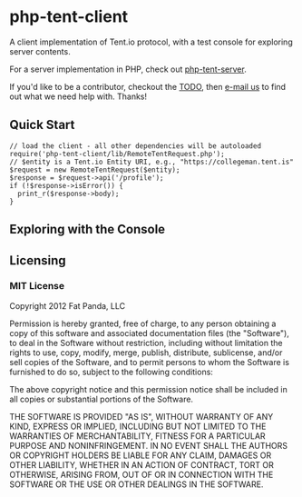 php-tent-client
===============

A client implementation of Tent.io protocol, with a test console for exploring server contents.

For a server implementation in PHP, check out [php-tent-server](http://github.com/collegeman/php-tent-server).

If you'd like to be a contributor, checkout the [TODO](https://github.com/collegeman/php-tent-server/blob/master/TODO.md), 
then [e-mail us](mailto:yo@fatpandadev.com) to find out what we need help with. Thanks!

## Quick Start

    // load the client - all other dependencies will be autoloaded
    require('php-tent-client/lib/RemoteTentRequest.php');
    // $entity is a Tent.io Entity URI, e.g., "https://collegeman.tent.is"
    $request = new RemoteTentRequest($entity);
    $response = $request->api('/profile');
    if (!$response->isError()) {
      print_r($response->body);
    }

## Exploring with the Console

## Licensing

### MIT License

Copyright 2012 Fat Panda, LLC

Permission is hereby granted, free of charge, to any person obtaining
a copy of this software and associated documentation files (the
"Software"), to deal in the Software without restriction, including
without limitation the rights to use, copy, modify, merge, publish,
distribute, sublicense, and/or sell copies of the Software, and to
permit persons to whom the Software is furnished to do so, subject to
the following conditions:

The above copyright notice and this permission notice shall be
included in all copies or substantial portions of the Software.

THE SOFTWARE IS PROVIDED "AS IS", WITHOUT WARRANTY OF ANY KIND,
EXPRESS OR IMPLIED, INCLUDING BUT NOT LIMITED TO THE WARRANTIES OF
MERCHANTABILITY, FITNESS FOR A PARTICULAR PURPOSE AND
NONINFRINGEMENT. IN NO EVENT SHALL THE AUTHORS OR COPYRIGHT HOLDERS BE
LIABLE FOR ANY CLAIM, DAMAGES OR OTHER LIABILITY, WHETHER IN AN ACTION
OF CONTRACT, TORT OR OTHERWISE, ARISING FROM, OUT OF OR IN CONNECTION
WITH THE SOFTWARE OR THE USE OR OTHER DEALINGS IN THE SOFTWARE.